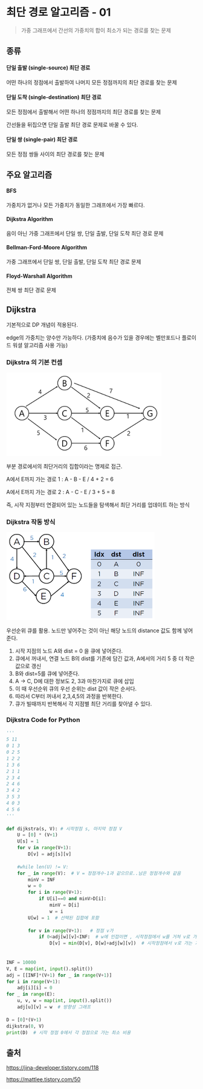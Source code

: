 # 최단 경로 알고리즘 - 01

> 가중 그래프에서 간선의 가중치의 합이 최소가 되는 경로를 찾는 문제

## 종류

#### 단일 출발 (single-source) 최단 경로

어떤 하나의 정점에서 출발하여 나머지 모든 정점까지의 최단 경로를 찾는 문제

#### 단일 도착 (single-destination) 최단 경로

모든 정점에서 출발해서 어떤 하나의 정점까지의 최단 경로를 찾는 문제

간선들을 뒤집으면 단일 출발 최단 경로 문제로 바꿀 수 있다.

#### 단일 쌍 (single-pair) 최단 경로

모든 정점 쌍들 사이의 최단 경로를 찾는 문제

## 주요 알고리즘

#### BFS

가중치가 없거나 모든 가중치가 동일한 그래프에서 가장 빠르다.

#### Dijkstra Algorithm

음이 아닌 가중 그래프에서 단일 쌍, 단일 출발, 단일 도착 최단 경로 문제

#### Bellman-Ford-Moore Algorithm

가중 그래프에서 단일 쌍, 단일 출발, 단일 도착 최단 경로 문제

#### Floyd-Warshall Algorithm

전체 쌍 최단 경로 문제



## Dijkstra

기본적으로 DP 개념이 적용된다.

edge의 가중치는 양수만 가능하다. (가중치에 음수가 있을 경우에는 벨만포드나 플로이드 워셜 알고리즘 사용 가능)

### Dijkstra 의 기본 컨셉

<img src="../assets/djikstra001.png" alt="djikstra001" style="zoom:40%;" />

부분 경로에서의 최단거리의 집합이라는 명제로 접근.

A에서 E까지 가는 경로 1 : A - B - E / 4 + 2 = 6

A에서 E까지 가는 경로 2 : A - C - E / 3 + 5 = 8



즉, 시작 지점부터 연결되어 있는 노드들을 탐색해서 최단 거리를 업데이트 하는 방식



### Dijkstra 작동 방식

<img src="../assets/djikstra002.png" style="zoom:60%;" />

우선순위 큐를 활용. 노드만 넣어주는 것이 아닌 해당 노드의 distance 값도 함께 넣어준다.

1. 시작 지점의 노드 A와 dist = 0 을 큐에 넣어준다.
2. 큐에서 꺼내서, 연결 노드 B의 dist를 기존에 담긴 값과, A에서의 거리 5 중 더 작은 값으로 갱신
3. B와 dist=5를 큐에 넣어준다.
4. A → C, D에 대한 정보도 2, 3과 마찬가지로 큐에 삽입
5. 이 때 우선순위 큐의 우선 순위는 dist 값이 작은 순서다.
6. 따라서 C부터 꺼내서 2,3,4,5의 과정을 반복한다.
7. 큐가 빌때까지 반복해서 각 지점별 최단 거리를 찾아낼 수 있다.

### Dijkstra Code for Python

```python
'''
5 11
0 1 3
0 2 5
1 2 2
1 3 6
2 1 1
2 3 4
2 4 6
3 4 2
3 5 3
4 0 3
4 5 6
'''

def dijkstra(s, V): # 시작정점 s, 마지막 정점 V
    U = [0] * (V+1)
    U[s] = 1
    for v in range(V+1):
        D[v] = adj[s][v]

    #while len(U) != V:
    for _ in range(V):  # V = 정점개수-1과 같으므로..남은 정점개수와 같음
        minV = INF
        w = 0
        for i in range(V+1):
            if U[i]==0 and minV>D[i]:
                minV = D[i]
                w = i
        U[w] = 1  # 선택된 집합에 포함

        for v in range(V+1):   # 정점 v가
            if 0<adj[w][v]<INF:  # w에 인접이면 , 시작정점에서 w를 거쳐 v로 가능 비용과
                D[v] = min(D[v], D[w]+adj[w][v])  # 시작정점에서 v로 가는 기존 비용을 비교 후 선택


INF = 10000
V, E = map(int, input().split())
adj = [[INF]*(V+1) for _ in range(V+1)]
for i in range(V+1):
    adj[i][i] = 0
for _ in range(E):
    u, v, w = map(int, input().split())
    adj[u][v] = w  # 방향성 그래프

D = [0]*(V+1)
dijkstra(0, V)
print(D)  # 시작 정점 0에서 각 정점으로 가는 최소 비용
```



## 출처

https://jina-developer.tistory.com/118

https://mattlee.tistory.com/50